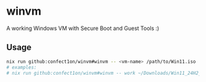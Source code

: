 # winvm

A working Windows VM with Secure Boot and Guest Tools :)

## Usage
```bash
nix run github:confect1on/winvm#winvm -- <vm-name> /path/to/Win11.iso
# examples:
# nix run github:confect1on/winvm#winvm -- work ~/Downloads/Win11_24H2_English_x64.iso

